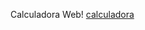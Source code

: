 Calculadora Web!
[calculadora](https://user-images.githubusercontent.com/47866562/232346833-6a3f460d-b59b-44b2-8daa-110cc6f17531.png)
